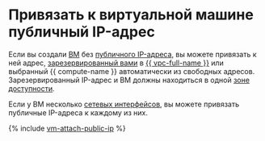 # Привязать к виртуальной машине публичный IP-адрес

Если вы создали [ВМ](../../concepts/vm.md) без [публичного IP-адреса](../../../vpc/concepts/address.md#public-addresses), вы можете привязать к ней адрес, [зарезервированный вами](../../../vpc/operations/get-static-ip.md) в [{{ vpc-full-name }}](../../../vpc/) или выбранный {{ compute-name }} автоматически из свободных адресов. Зарезервированный IP-адрес и ВМ должны находиться в одной [зоне доступности](../../../overview/concepts/geo-scope.md).

Если у ВМ несколько [сетевых интерфейсов](../../concepts/network.md), вы можете привязать публичные IP-адреса к каждому из них.

{% include [vm-attach-public-ip](../../../_includes/compute/vm-attach-public-ip.md) %}
